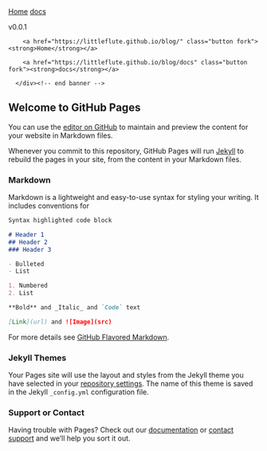 [Home](https://littleflute.github.io/blog/) [docs](https://littleflute.github.io/blog/docs)
  <div id="xdbanner">
        <span id="xdlogo">v0.0.1</span>

        <a href="https://littleflute.github.io/blog/" class="button fork"><strong>Home</strong></a>
        
        <a href="https://littleflute.github.io/blog/docs" class="button fork"><strong>docs</strong></a>
        
      </div><!-- end banner -->

## Welcome to GitHub Pages

You can use the [editor on GitHub](https://github.com/littleflute/blog/edit/master/README.md) to maintain and preview the content for your website in Markdown files.

Whenever you commit to this repository, GitHub Pages will run [Jekyll](https://jekyllrb.com/) to rebuild the pages in your site, from the content in your Markdown files.

### Markdown

Markdown is a lightweight and easy-to-use syntax for styling your writing. It includes conventions for

```markdown
Syntax highlighted code block

# Header 1
## Header 2
### Header 3

- Bulleted
- List

1. Numbered
2. List

**Bold** and _Italic_ and `Code` text

[Link](url) and ![Image](src)
```

For more details see [GitHub Flavored Markdown](https://guides.github.com/features/mastering-markdown/).

### Jekyll Themes

Your Pages site will use the layout and styles from the Jekyll theme you have selected in your [repository settings](https://github.com/littleflute/blog/settings). The name of this theme is saved in the Jekyll `_config.yml` configuration file.

### Support or Contact

Having trouble with Pages? Check out our [documentation](https://help.github.com/categories/github-pages-basics/) or [contact support](https://github.com/contact) and we’ll help you sort it out.
